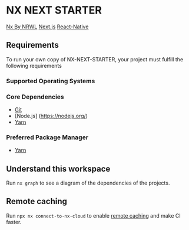 # NX NEXT STARTER

[Nx By NRWL](https://nx.dev)
[Next.js](https://nextjs.org)
[React-Native](https://reactnative.dev)


## Requirements

To run your own copy of NX-NEXT-STARTER, your project must fulfill the following requirements

### Supported Operating Systems



### Core Dependencies

- [Git](https://git-scm.com/)
- [Node.js] (https://nodejs.org/)
- [Yarn](https://yarnpkg.com/)

### Preferred Package Manager

- [Yarn](https://www.npmjs.com/package/yarn)


## Understand this workspace

Run `nx graph` to see a diagram of the dependencies of the projects.

## Remote caching

Run `npx nx connect-to-nx-cloud` to enable [remote caching](https://nx.app) and make CI faster.
